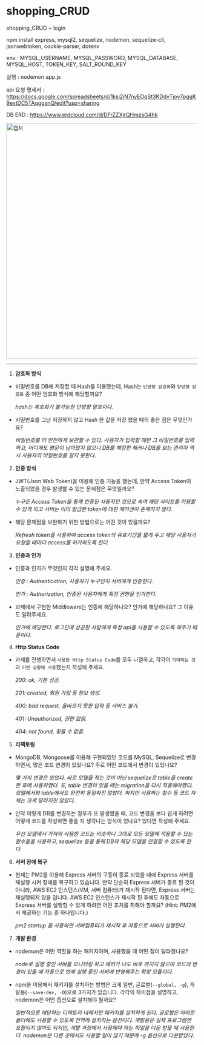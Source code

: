 # shopping_CRUD

shopping_CRUD + login

npm install express, mysql2, sequelize, nodemon, sequelize-cli, jsonwebtoken, cookie-parser, dotenv

env : MYSQL_USERNAME, MYSQL_PASSWORD, MYSQL_DATABASE, MYSQL_HOST, TOKEN_KEY, SALT_ROUND_KEY

실행 : nodemon app.js

api 요청 명세서 : https://docs.google.com/spreadsheets/d/1ksj2iN7nyEOqSt3KDdvTjov7pggK9extDC5TAqggsnQ/edit?usp=sharing

DB ERD : https://www.erdcloud.com/d/DFrZZXjrQHmzsG4hk

<img width="621" alt="캡처" src="https://github.com/asdfg20564/programmers/assets/44521546/19efecda-6278-4bc5-8e6b-a2a75e39d046">

---

1. **암호화 방식**
- 비밀번호를 DB에 저장할 때 Hash를 이용했는데, Hash는 `단방향 암호화`와 `양방향 암호화` 중 어떤 암호화 방식에 해당할까요?

   _hash는 복호화가 불가능한 단방향 암호이다._
  
- 비밀번호를 그냥 저장하지 않고 Hash 한 값을 저장 했을 때의 좋은 점은 무엇인가요?

  _비밀번호를 더 안전하게 보관할 수 있다. 사용자가 입력할 때만 그 비밀번호를 입력하고, 어디에도 평문이 남아있지 않으니 DB를 해킹한 해커나 DB를 보는 관리자 역시 사용자의 비밀번호를 알지 못한다._
  

2. **인증 방식**
- JWT(Json Web Token)을 이용해 인증 기능을 했는데, 만약 Access Token이 노출되었을 경우 발생할 수 있는 문제점은 무엇일까요?

  _누구든 Access Token을 통해 인증된 사용자인 것으로 속여 해당 사이트를 이용할 수 있게 되고 서버는 이미 발급한 token에 대한 제어권이 존재하지 않다._
  
- 해당 문제점을 보완하기 위한 방법으로는 어떤 것이 있을까요?

  _Refresh token을 사용하여 access token의 유효기간을 짧게 두고 해당 사용자가 요청할 때마다 access를 허가하도록 한다._
  

3. **인증과 인가**
- 인증과 인가가 무엇인지 각각 설명해 주세요.

   _인증 : Authentication, 사용자가 누구인지 서버에게 인증한다._
  
  _인가 : Authorization, 인증된 사용자에게 특정 권한을 인가한다._
  
- 과제에서 구현한 Middleware는 인증에 해당하나요? 인가에 해당하나요? 그 이유도 알려주세요.

   _인가에 해당한다. 로그인에 성공한 사람에게 특정 api를 사용할 수 있도록 해주기 때문이다._
  

4. **Http Status Code**
- 과제를 진행하면서 `사용한 Http Status Code`를 모두 나열하고, 각각이 `의미하는 것`과 `어떤 상황에 사용`했는지 작성해 주세요.

  _200: ok, 기본 성공._
  
  _201: created, 회원 가입 등 정보 생성._
  
  _400: bad request, 올바르지 못한 입력 등 서비스 불가._
  
  _401: Unauthorized, 권한 없음._
  
  _404: not found, 찾을 수 없음._
  

5. **리팩토링**
- MongoDB, Mongoose를 이용해 구현되었던 코드를 MySQL, Sequelize로 변경하면서, 많은 코드 변경이 있었나요? 주로 어떤 코드에서 변경이 있었나요?

  _몇 가지 변경은 있었다. 바로 모델을 적는 것이 아닌 sequelize로 table을 create한 후에 사용하였다. 또, table 변경이 있을 때는 migration을 다시 적용해야했다. 모델에서와 table에서도 완전히 동일하진 않았다. 하지만 사용하는 함수 등 코드 자체는 크게 달라지진 않았다._
  
- 만약 이렇게 DB를 변경하는 경우가 또 발생했을 때, 코드 변경을 보다 쉽게 하려면 어떻게 코드를 작성하면 좋을 지 생각나는 방식이 있나요? 있다면 작성해 주세요.

  _우선 모델에서 가져와 사용한 코드는 비슷하니 그대로 모든 모델에 적용할 수 있는 함수들을 사용하고, sequelize 등을 통해 DB와 해당 모델을 연결할 수 있도록 한다._


6. **서버 장애 복구**
- 현재는 PM2를 이용해 Express 서버의 구동이 종료 되었을 때에 Express 서버를 재실행 시켜 장애를 복구하고 있습니다. 만약 단순히 Express 서버가 종료 된 것이 아니라, AWS EC2 인스턴스(VM, 서버 컴퓨터)가 재시작 된다면, Express 서버는 재실행되지 않을 겁니다. AWS EC2 인스턴스가 재시작 된 후에도 자동으로 Express 서버를 실행할 수 있게 하려면 어떤 조치를 취해야 할까요?
(Hint: PM2에서 제공하는 기능 중 하나입니다.)

  _pm2 startup 을 사용하면 서버컴퓨터가 재시작 후 자동으로 서버가 실행된다._


7. **개발 환경**
- nodemon은 어떤 역할을 하는 패키지이며, 사용했을 때 어떤 점이 달라졌나요?

  _node로 실행 중인 서버를 모니터링 하고 에러가 나도 바로 꺼지지 않으며 코드의 변경이 있을 때 자동으로 현재 실행 중인 서버에 반영해주는 확장 모듈이다._

- npm을 이용해서 패키지를 설치하는 방법은 크게 일반, 글로벌(`--global, -g`), 개발용(`--save-dev, -D`)으로 3가지가 있습니다. 각각의 차이점을 설명하고, nodemon은 어떤 옵션으로 설치해야 될까요?

  _일반적으론 해당하는 디렉토리 내에서만 패키지를 설치하게 된다. 글로벌은 어떠한 폴더에도 사용할 수 있도록 전역에 설치하는 옵션이다. 개발용은 실제 프로그램엔 포함되지 않아도 되지만, 개발 과정에서 사용해야 하는 파일을 다운 받을 때 사용한다. nodemon은 다른 곳에서도 사용할 일이 많기 때문에 -g 옵션으로 다운받았다._
